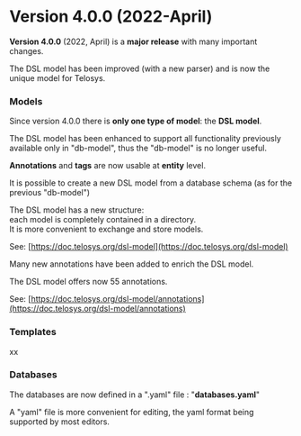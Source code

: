# Version 4.0.0 (2022-April)

**Version 4.0.0** (2022, April) is a **major release** with many important changes.

The DSL model has been improved (with a new parser) and is now the unique model for Telosys.



### Models

Since version 4.0.0 there is **only one type of model**: the **DSL model**.&#x20;

The DSL model has been enhanced to support all functionality previously available only in "db-model", thus the "db-model" is no longer useful.&#x20;

**Annotations** and **tags** are now usable at **entity** level.

It is possible to create a new DSL model from a database schema (as for the previous "db-model")&#x20;

The DSL model has a new structure: \
each model is completely contained in a directory. \
It is more convenient to exchange and store models.&#x20;

See: [https://doc.telosys.org/dsl-model](https://doc.telosys.org/dsl-model)

Many new annotations have been added to enrich the DSL model.&#x20;

The DSL model offers now 55 annotations.

See: [https://doc.telosys.org/dsl-model/annotations](https://doc.telosys.org/dsl-model/annotations)





### Templates

xx



### Databases

The databases are now defined in a ".yaml" file : "**databases.yaml**"

A "yaml" file is more convenient for editing, the yaml format being supported by most editors.







